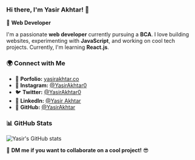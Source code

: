 ### Hi there, I'm **Yasir Akhtar**! 👋

🚀 **Web Developer**

I'm a passionate **web developer** currently pursuing a **BCA**. I love building websites, experimenting with **JavaScript**, and working on cool tech projects. Currently, I'm learning **React.js**.

### 🌍 Connect with Me
- 🔗 **Porfolio:** [yasirakhtar.co](https://yasirakhtar.co)
- 📸 **Instagram:** [@YasirAkhtar0](https://instagram.com/yasirakhtar0)
- 🐦 **Twitter:** [@YasirAkhtar0](https://twitter.com/YasirAkhtar0)
- 💼 **LinkedIn:** [@Yasir Akhtar](https://linkedin.com/in/yasirakhtar)
- 🔗 **GitHub:** [@YasirAkhtar](https://github.com/YasirAkhtar)

### 📊 GitHub Stats
![Yasir's GitHub stats](https://github-readme-stats.vercel.app/api?username=YasirAkhtar&show_icons=true&theme=tokyonight)

💬 **DM me if you want to collaborate on a cool project!** 😎
